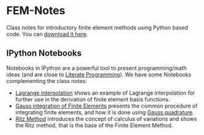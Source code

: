 # FEM-Notes
Class notes for introductory finite element methods using Python based code. You can [download it here](https://github.com/jgomezc1/FEM-Notes/raw/master/main.pdf).

## IPython Notebooks
Notebooks in IPython are a powerful tool to present programming/math ideas (and are close to [Literate Programming](http://en.wikipedia.org/wiki/Literate_programming)). We have some Notebooks complementing the class notes:

* [Lagrange interpolation](http://nbviewer.jupyter.org/github/AppliedMechanics-EAFIT/FEM-Notes/blob/master/notebooks/lagrange_interpolation.ipynb) shows an example of Lagrange interpolation for further use in the derivation of finite element basis functions.
* [Gauss integration of Finite Elements](http://nbviewer.jupyter.org/github/AppliedMechanics-EAFIT/FEM-Notes/blob/master/notebooks/gauss_integration.ipynb) presents the common procedure of integrating finite elements, and how it is done using [Gauss quadrature](http://en.wikipedia.org/wiki/Gaussian_quadrature).
* [Ritz Method](http://nbviewer.jupyter.org/github/AppliedMechanics-EAFIT/FEM-Notes/blob/master/notebooks/ritz_method.ipynb) introduces the concept of calculus of variations and shows the Ritz method, that is the base of the Finite Element Method.
